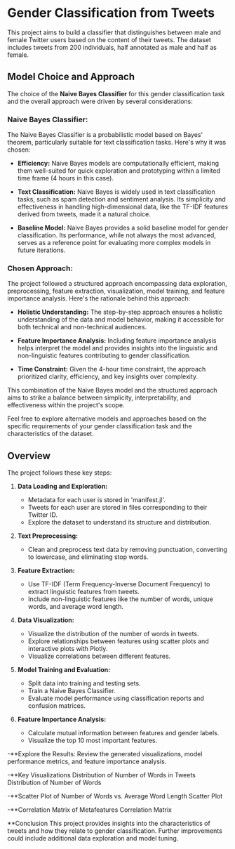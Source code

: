 # Gender Classification from Tweets

This project aims to build a classifier that distinguishes between male and female Twitter users based on the content of their tweets. The dataset includes tweets from 200 individuals, half annotated as male and half as female.

## Model Choice and Approach

The choice of the **Naive Bayes Classifier** for this gender classification task and the overall approach were driven by several considerations:

### Naive Bayes Classifier:
The Naive Bayes Classifier is a probabilistic model based on Bayes' theorem, particularly suitable for text classification tasks. Here's why it was chosen:

- **Efficiency:** Naive Bayes models are computationally efficient, making them well-suited for quick exploration and prototyping within a limited time frame (4 hours in this case).
  
- **Text Classification:** Naive Bayes is widely used in text classification tasks, such as spam detection and sentiment analysis. Its simplicity and effectiveness in handling high-dimensional data, like the TF-IDF features derived from tweets, made it a natural choice.

- **Baseline Model:** Naive Bayes provides a solid baseline model for gender classification. Its performance, while not always the most advanced, serves as a reference point for evaluating more complex models in future iterations.

### Chosen Approach:

The project followed a structured approach encompassing data exploration, preprocessing, feature extraction, visualization, model training, and feature importance analysis. Here's the rationale behind this approach:

- **Holistic Understanding:** The step-by-step approach ensures a holistic understanding of the data and model behavior, making it accessible for both technical and non-technical audiences.

- **Feature Importance Analysis:** Including feature importance analysis helps interpret the model and provides insights into the linguistic and non-linguistic features contributing to gender classification.

- **Time Constraint:** Given the 4-hour time constraint, the approach prioritized clarity, efficiency, and key insights over complexity.

This combination of the Naive Bayes model and the structured approach aims to strike a balance between simplicity, interpretability, and effectiveness within the project's scope.

Feel free to explore alternative models and approaches based on the specific requirements of your gender classification task and the characteristics of the dataset.

## Overview

The project follows these key steps:

1. **Data Loading and Exploration:**
   - Metadata for each user is stored in 'manifest.jl'.
   - Tweets for each user are stored in files corresponding to their Twitter ID.
   - Explore the dataset to understand its structure and distribution.

2. **Text Preprocessing:**
   - Clean and preprocess text data by removing punctuation, converting to lowercase, and eliminating stop words.

3. **Feature Extraction:**
   - Use TF-IDF (Term Frequency-Inverse Document Frequency) to extract linguistic features from tweets.
   - Include non-linguistic features like the number of words, unique words, and average word length.

4. **Data Visualization:**
   - Visualize the distribution of the number of words in tweets.
   - Explore relationships between features using scatter plots and interactive plots with Plotly.
   - Visualize correlations between different features.

5. **Model Training and Evaluation:**
   - Split data into training and testing sets.
   - Train a Naive Bayes Classifier.
   - Evaluate model performance using classification reports and confusion matrices.

6. **Feature Importance Analysis:**
   - Calculate mutual information between features and gender labels.
   - Visualize the top 10 most important features.



-**Explore the Results:
Review the generated visualizations, model performance metrics, and feature importance analysis.

-**Key Visualizations
Distribution of Number of Words in Tweets
Distribution of Number of Words

-**Scatter Plot of Number of Words vs. Average Word Length
Scatter Plot

-**Correlation Matrix of Metafeatures
Correlation Matrix

**Conclusion
This project provides insights into the characteristics of tweets and how they relate to gender classification. Further improvements could include additional data exploration and model tuning.
